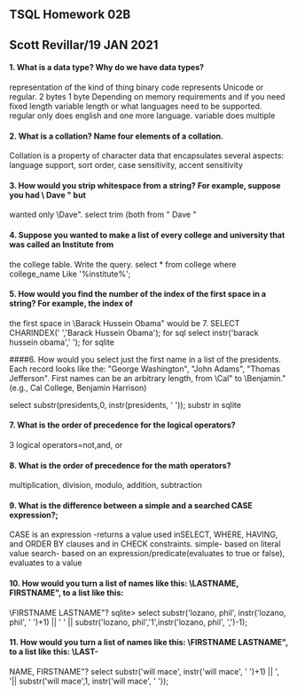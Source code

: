 ## TSQL Homework 02B
## Scott Revillar/19 JAN 2021

#### 1. What is a data type? Why do we have data types?


representation of the kind of thing binary code represents
Unicode or regular.
2 bytes    1 byte
Depending on memory requirements and if you need fixed length variable length or what languages need to be supported. 
regular only does english and one more language. variable does multiple

#### 2. What is a collation? Name four elements of a collation.
Collation is a property of character data that encapsulates several aspects: 
language support, sort order, case sensitivity, accent sensitivity


#### 3. How would you strip whitespace from a string? For example, suppose you had \ Dave " but
wanted only \Dave".
select trim (both from " Dave "

#### 4. Suppose you wanted to make a list of every college and university that was called an Institute from
the college table. Write the query.
select * from college where college_name Like '%institute%';


#### 5. How would you find the number of the index of the first space in a string? For example, the index of
the first space in \Barack Hussein Obama" would be 7.
SELECT CHARINDEX(' ','Barack Hussein Obama'); for sql
 select instr('barack hussein obama',' '); for sqlite

####6. How would you select just the first name in a list of the presidents. Each record looks like the: "George
Washington", "John Adams", "Thomas Jefferson". First names can be an arbitrary length, from \Cal"
to \Benjamin." (e.g., Cal College, Benjamin Harrison)

select substr(presidents,0, instr(presidents, ' '));
substr in sqlite

#### 7. What is the order of precedence for the logical operators?
3 logical operators=not,and, or

#### 8. What is the order of precedence for the math operators?
 multiplication, division, modulo, addition, subtraction

#### 9. What is the difference between a simple and a searched CASE expression?;
CASE is an expression -returns a value used inSELECT, WHERE, HAVING, and ORDER BY clauses and in CHECK constraints.
simple- based on literal value
search- based on an expression/predicate(evaluates to true or false), evaluates to a value

#### 10. How would you turn a list of names like this: \LASTNAME, FIRSTNAME", to a list like this:
\FIRSTNAME LASTNAME"?
sqlite> select substr('lozano, phil', instr('lozano, phil', ' ')+1) || ' ' || 
substr('lozano, phil','1',instr('lozano, phil', ',')-1);



#### 11. How would you turn a list of names like this: \FIRSTNAME LASTNAME", to a list like this: \LAST-
NAME, FIRSTNAME"?
 select substr('will mace', instr('will mace', ' ')+1) || ', '|| substr('will mace',1, instr('will mace', ' '));